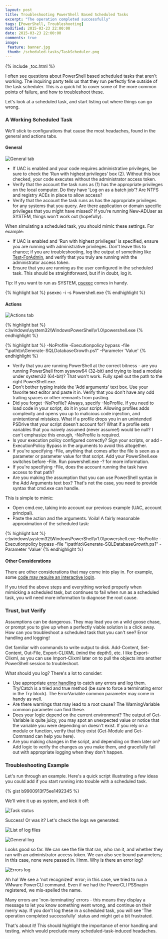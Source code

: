```yaml
---
layout: post
title: Troubleshooting PowerShell Based Scheduled Tasks
excerpt: "The operation completed successfully"
tags: [PowerShell, Troubleshooting]
modified: 2015-03-23 22:00:00
date: 2015-03-23 22:00:00
comments: true
image:
 feature: banner.jpg
 thumb: /scheduled-tasks/TaskScheduler.png
---
```

{% include _toc.html %}

I often see questions about PowerShell based scheduled tasks that aren't working. The inquiring party tells us that they run perfectly fine outside of the task scheduler. This is a quick hit to cover some of the more common points of failure, and how to troubleshoot these.

Let's look at a scheduled task, and start listing out where things can go wrong.

### A Working Scheduled Task

We'll stick to configurations that cause the most headaches, found in the general and actions tabs.

#### General

![General tab](/images/scheduled-tasks/OverviewGeneral.png)

* If UAC is enabled and your code requires administrative privileges, be sure to check the 'Run with highest privileges' box (2). Without this box checked, your code executes without the administrator access token.
* Verify that the account the task runs as (1) has the appropriate privileges on the local computer. Do they have 'Log on as a batch job'? Are NTFS and registry ACEs in place to allow access?
* Verify that the account the task runs as has the appropriate privileges for any systems that you query. Are there application or domain specific privileges that you might have missed? If you're running New-ADUser as SYSTEM, things won't work out (hopefully).

When simulating a scheduled task, you should mimic these settings. For example:

* If UAC is enabled and 'Run with highest privileges' is specified, ensure you are running with administrative privileges. Don't leave this to chance; if you are troubleshooting, log the output of something like [Test-ForAdmin](https://gallery.technet.microsoft.com/scriptcenter/Test-ForAdmin-Verify-75d84aba), and verify that you truly are running with the administrator access token.
* Ensure that you are running as the user configured in the scheduled task. This should be straightforward, but if in doubt, log it.

Tip: If you want to run as SYSTEM, [psexec](https://technet.microsoft.com/en-us/sysinternals/bb897553.aspx) comes in handy.

{% highlight bat %}
psexec -i -s Powershell.exe
{% endhighlight %}

#### Actions

![Actions tab](/images/scheduled-tasks/OverviewGeneral.png)

{% highlight bat %} c:\windows\system32\WindowsPowerShell\v1.0\powershell.exe {% endhighlight %}

{% highlight bat %} -NoProfile -Executionpolicy bypass -file "\\path\to\Generate-SQLDatabaseGrowth.ps1" -Parameter 'Value' {% endhighlight %}

* Verify that you are running PowerShell at the correct bitness - are you running PowerShell from syswow64 (32-bit) and trying to load a module under system32 (64-bit)? That won't work. Fully spell out the path to the right PowerShell.exe.
* Don't bother typing inside the 'Add arguments' text box. Use your favorite text editor and paste it in. Verify that you don't have any odd trailing spaces or other remnants from pasting.
* Did you forget -NoProfile? Always, specify -NoProfile. If you need to load code in your script, do it in your script. Allowing profiles adds complexity and opens you up to malicious code injection, and unintentional mistakes. What if a profile drops you in an unintended PSDrive that your script doesn't account for? What if a profile sets variables that you naively assumed (never assume!) would be null? I can't emphasize this enough, -NoProfile is required.
* Is your execution policy configured correctly? Sign your scripts, or add -ExecutionPolicy Bypass in the arguments to avoid this altogether.
* If you're specifying -File, anything that comes after the file is seen as a parameter or parameter value for that script. Add your PowerShell.exe switches before -File. Run powershell.exe -? for more information.
* If you're specifying -File, does the account running the task have access to that path?
* Are you making the assumption that you can use PowerShell syntax in the Add Arguments text box? That's not the case, you need to provide syntax that cmd.exe can handle.

This is simple to mimic:

* Open cmd.exe, taking into account our previous example (UAC, account principal).
* Paste the action and the arguments. Voila! A fairly reasonable approximation of the scheduled task:

{% highlight bat %}
c:\windows\system32\WindowsPowerShell\v1.0\powershell.exe -NoProfile -Executionpolicy bypass -file "\\path\to\Generate-SQLDatabaseGrowth.ps1" -Parameter 'Value'
{% endhighlight %}

#### Other Considerations

There are other considerations that may come into play in. For example, some [code may require an interactive login](https://social.technet.microsoft.com/Forums/windowsserver/en-US/aede572b-4c1f-4729-bc9d-899fed5fad02/run-powershell-script-as-scheduled-task-that-uses-excel-com-object?forum=winserverpowershell).

If you tried the above steps and everything worked properly when mimicking a scheduled task, but continues to fail when run as a scheduled task, you will need more information to diagnose the root cause.

### Trust, but Verify

Assumptions can be dangerous. They may lead you on a wild goose chase, or prompt you to give up when a perfectly viable solution is a click away. How can you troubleshoot a scheduled task that you can't see? Error handling and logging!

Get familiar with commands to write output to disk. Add-Content, Set-Content, Out-File, Export-CLIXML (mind the depth!), etc. I like Export-Clixml, as you can use Import-Clixml later on to pull the objects into another PowerShell session to troubleshoot.

What should you log? There's a lot to consider:

* Use appropriate [error handling](https://www.penflip.com/powershellorg/the-big-book-of-powershell-error-handling) to catch any errors and log them. Try/Catch is a tried and true method (be sure to force a terminating error in the Try block). The ErrorVariable common parameter may come in handy as well.
* Are there warnings that may lead to a root cause? The WarningVariable common parameter can find these.
* Does your logic depend on the current environment? The output of Get-Variable is quite juicy, you may spot an unexpected value or notice that the variable you were depending on doesn't exist. If you rely on a module or function, verify that they exist (Get-Module and Get-Command can help you here).
* Are you making changes in the script, and depending on them later on? Add logic to verify the changes as you make them, and gracefully fail out with appropriate logging when they don't happen.

### Troubleshooting Example

Let's run through an example. Here's a quick script illustrating a few ideas you could add if you start running into trouble with a scheduled task.

{% gist b9900913f75ee1492345 %}

We'll wire it up as system, and kick it off:

![Task status](/images/scheduled-tasks/TaskStatus.png)

Success! Or was it? Let's check the logs we generated:

![List of log files](/images/scheduled-tasks/Logs.png)

![General log](/images/scheduled-tasks/LogGeneral.png)

Looks good so far. We can see the file that ran, who ran it, and whether they ran with an administrator access token. We can also see bound parameters; in this case, none were passed in. Hmm. Why is there an error log?

![Errors log](/images/scheduled-tasks/LogErrors.png)

Ah ha! We see a 'not recognized' error; in this case, we tried to run a VMware PowerCLI command. Even if we had the PowerCLI PSSnapin registered, we mis-spelled the name.

Many errors are 'non-terminating' errors - this means they display a message to let you know something went wrong, and continue on their merry way. If you don't log these in a scheduled task, you will see 'The operation completed successfully' status and might get a bit frustrated.

That's about it! This should highlight the importance of error handling and testing, which would preclude many scheduled-task-induced headaches.
